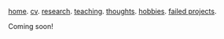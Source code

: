 [home](/). [cv](./assets/files/coming_soon.md). [research](/research.md). [teaching](/teaching.md). [thoughts](/thought.md). [hobbies](/hobby.md). [failed projects](/failed.md).

Coming soon!
